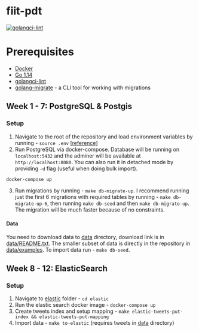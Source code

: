 # fiit-pdt

[![golangci-lint](https://github.com/timzatko/fiit-pdt/workflows/golangci-lint/badge.svg)](https://github.com/timzatko/fiit-pdt/actions?query=workflow:golangci-lint+branch:master)

# Prerequisites

- [Docker](https://www.docker.com/get-started)
- [Go 1.14](https://golang.org/)
- [golangci-lint](https://golangci-lint.run/usage/install/#local-installation)
- [golang-migrate](https://github.com/golang-migrate/migrate/tree/master/cmd/migrate) - a CLI tool for working with migrations 

## Week 1 - 7: PostgreSQL & Postgis

### Setup

1. Navigate to the root of the repository and load environment variables by running - `source .env` [[reference]](https://gist.github.com/mihow/9c7f559807069a03e302605691f85572#gistcomment-2721971)
2. Run PostgreSQL via docker-compose. Database will be running on `localhost:5432` and the adminer will be available at `http://localhost:8080`. You can also run it in detached mode by providing `-d` flag (useful when doing bulk import). 
```bash
docker-compose up
```
3. Run migrations by running - `make db-migrate-up`. I recommend running just the first 6 migrations with required tables by running - `make db-migrate-up-6`, then running `make db-seed` and then `make db-migrate-up`. The migration will be much faster because of no constraints.  

#### Data

You need to download data to [data](./data) directory, download link is in [data/README.txt](./data/README.txt).
The smaller subset of data is directly in the repository in [data/examples](./data/examples).
To import data run - `make db-seed`.

## Week 8 - 12: ElasticSearch

### Setup

1. Navigate to [elastic](./elastic) folder - `cd elastic`
2. Run the elastic search docker image - `docker-compose up`
3. Create tweets index and setup mapping - `make elastic-tweets-put-index && elastic-tweets-put-mapping`
4. Import data - `make to-elastic` (requires tweets in [data](./data) directory)
